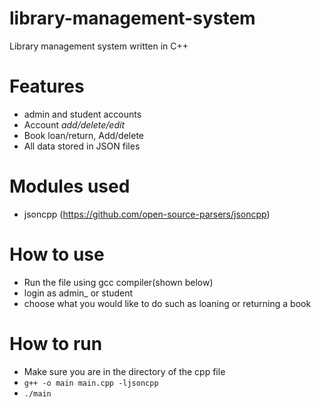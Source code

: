 # library-management-system
Library management system written in C++

# Features
  - admin and student accounts
  - Account _add/delete/edit_ 
  - Book loan/return, Add/delete
  - All data stored in JSON files 
 
# Modules used
  - jsoncpp (https://github.com/open-source-parsers/jsoncpp)

# How to use
  - Run the file using gcc compiler(shown below) 
  - login as admin_ or student
  - choose what you would like to do such as loaning or returning a book
  
# How to run
  - Make sure you are in the directory of the cpp file
  - `g++ -o main main.cpp -ljsoncpp`
  - `./main`
